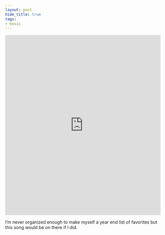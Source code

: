 ```yaml
---
layout: post
hide_title: true
tags:
- music
---
```

<div style="max-width: 500px;"><div style="left: 0; width: 100%; height: 0; position: relative; padding-bottom: 100%; padding-top: 80px;"><iframe src="https://open.spotify.com/embed/track/2kTWcP2fid9TKLdcRuiAq4" style="border: 0; top: 0; left: 0; width: 100%; height: 100%; position: absolute;" allowfullscreen scrolling="no" allow="encrypted-media"></iframe></div></div>

I’m never organized enough to make myself a year end list of favorites but this song would be on there if I did.
